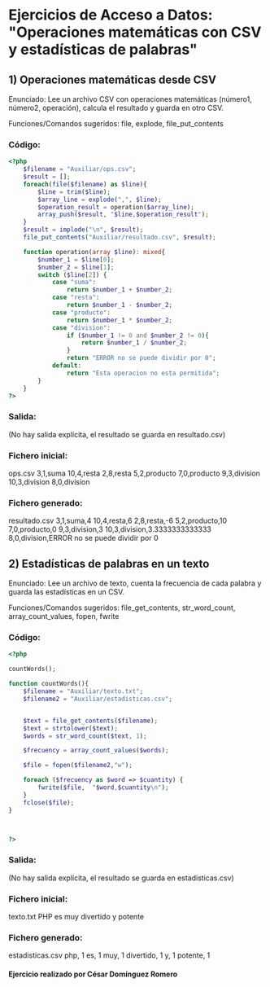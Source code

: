 # Ejercicios de Acceso a Datos: "Operaciones matemáticas con CSV y estadísticas de palabras"

## 1) Operaciones matemáticas desde CSV

Enunciado: Lee un archivo CSV con operaciones matemáticas (número1, número2, operación), calcula el resultado y guarda en otro CSV.

Funciones/Comandos sugeridos: file, explode, file_put_contents

### Código:

```php
<?php
    $filename = "Auxiliar/ops.csv";
    $result = [];
    foreach(file($filename) as $line){
        $line = trim($line);
        $array_line = explode(",", $line);
        $operation_result = operation($array_line);
        array_push($result, "$line,$operation_result");
    }
    $result = implode("\n", $result);
    file_put_contents("Auxiliar/resultado.csv", $result);

    function operation(array $line): mixed{
        $number_1 = $line[0];
        $number_2 = $line[1];
        switch ($line[2]) {
            case "suma":
                return $number_1 + $number_2;
            case "resta":
                return $number_1 - $number_2;
            case "producto":
                return $number_1 * $number_2;
            case "division":
                if ($number_1 != 0 and $number_2 != 0){
                    return $number_1 / $number_2;
                }
                return "ERROR no se puede dividir por 0";
            default:
                return "Esta operacion no esta permitida";
        }
    }
?>
```

### Salida:

(No hay salida explícita, el resultado se guarda en resultado.csv)

### Fichero inicial:

ops.csv
3,1,suma
10,4,resta
2,8,resta
5,2,producto
7,0,producto
9,3,division
10,3,division
8,0,division

### Fichero generado:

resultado.csv
3,1,suma,4
10,4,resta,6
2,8,resta,-6
5,2,producto,10
7,0,producto,0
9,3,division,3
10,3,division,3.3333333333333
8,0,division,ERROR no se puede dividir por 0

## 2) Estadísticas de palabras en un texto

Enunciado: Lee un archivo de texto, cuenta la frecuencia de cada palabra y guarda las estadísticas en un CSV.

Funciones/Comandos sugeridos: file_get_contents, str_word_count, array_count_values, fopen, fwrite

### Código:

```php
<?php

countWords();

function countWords(){
    $filename = "Auxiliar/texto.txt";
    $filename2 = "Auxiliar/estadisticas.csv";


    $text = file_get_contents($filename);
    $text = strtolower($text);
    $words = str_word_count($text, 1);

    $frecuency = array_count_values($words);

    $file = fopen($filename2,"w");

    foreach ($frecuency as $word => $cuantity) {
        fwrite($file,  "$word,$cuantity\n");
    }
    fclose($file);
}



?>
```

### Salida:

(No hay salida explícita, el resultado se guarda en estadisticas.csv)

### Fichero inicial:

texto.txt
PHP es muy divertido y potente

### Fichero generado:

estadisticas.csv
php, 1
es, 1
muy, 1
divertido, 1
y, 1
potente, 1

#### Ejercicio realizado por César Domínguez Romero
